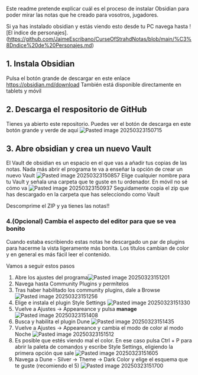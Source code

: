 Este readme pretende explicar cuál es el proceso de instalar Obsidian para poder mirar las notas que he creado para vosotros, jugadores.

Si ya has instalado obsidian y estás viendo esto desde tu PC navega hasta ![El índice de personajes].(https://github.com/JaimeEscribano/CurseOfStrahdNotas/blob/main/%C3%8Dndice%20de%20Personajes.md)

## 1. Instala Obsidian

Pulsa el botón grande de descargar en este enlace https://obsidian.md/download
También está disponible directamente en tablets y móvil


## 2. Descarga el respositorio de GitHub

Tienes ya abierto este repositorio. Puedes ver el botón de descarga en este botón grande y verde de aquí
![Pasted image 20250323150715](https://github.com/user-attachments/assets/16484d78-44c5-4b6a-b202-ae2f1e9af701)

## 3. Abre obsidian y crea un nuevo Vault
El Vault de obsidian es un espacio en el que vas a añadir tus copias de las notas.
Nada más abrir el programa te va a enseñar la opción de crear un nuevo Vault 
![Pasted image 20250323150857](https://github.com/user-attachments/assets/2773590d-aa0b-462f-86e4-3f5bbb54667a)
Elige cualquier nombre para tu Vault y señala una carpeta que te guste en tu ordenador. En móvil no sé cómo va
![Pasted image 20250323150937](https://github.com/user-attachments/assets/32a111f0-a0fa-4633-8a5d-b651516e8a8b)
Seguidamente copia el zip que has descargado en la carpeta que has selecciondo como Vault

Descomprime el ZIP y ya tienes las notas!!

### 4.(Opcional) Cambia el aspecto del editor para que se vea bonito

Cuando estaba escribiendo estas notas he descargado un par de plugins para hacerme la vista ligeramente más bonita.
Los títulos cambian de color y en general es más fácil leer el contenido.

Vamos a seguir estos pasos

1. Abre los ajustes del programa![Pasted image 20250323151201](https://github.com/user-attachments/assets/ede96484-7bb4-4e1a-926d-106f523f219a)
2. Navega hasta Community Plugins y permítelos
3. Tras haber habilitado los community plugins, dale a Browse ![Pasted image 20250323151256](https://github.com/user-attachments/assets/fa9c88b9-b2d3-4d89-aabe-524d6f1f858c)
4. Elige e instala el plugin Style Settings ![Pasted image 20250323151330](https://github.com/user-attachments/assets/8f972bc0-1d20-4a44-9221-29dff36761bd)
5. Vuelve a Ajustes -> Appeareance y pulsa **manage** ![Pasted image 20250323151408](https://github.com/user-attachments/assets/f390b002-4e98-4abf-a334-9207abc5927e)
6. Busca y habilita el plugin Dune ![Pasted image 20250323151435](https://github.com/user-attachments/assets/bca3fc8b-8b40-43eb-a796-6abf4a3bbdcb)
7. Vuelve a Ajustes -> Appeareance y cambia el modo de color al modo Noche ![Pasted image 20250323151512](https://github.com/user-attachments/assets/4120fb39-8d6b-442d-a6cc-fc1b99215fb8)
8. Es posible que estés viendo mal el color. En ese caso pulsa Ctrl + P para abrir la paleta de comandos y escribe Style Settings, eligiendo la primera opción que sale ![Pasted image 20250323151605](https://github.com/user-attachments/assets/d085a7db-12bb-4209-af15-27337ea91997)
9. Navega a Dune - Silver -> Theme -> Dark Color y elige el esquema que te guste (recomiendo el 5) ![Pasted image 20250323151700](https://github.com/user-attachments/assets/c28979d8-b323-4e4d-aaf1-3cc9fbdd3fef)
